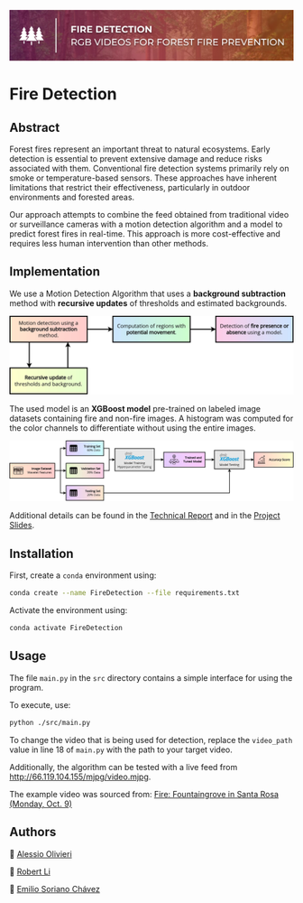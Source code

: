 ![Project Header](/figures/project_header.png)

# Fire Detection

## Abstract

Forest fires represent an important threat to natural ecosystems. Early
detection is essential to prevent extensive damage and reduce risks associated with them. Conventional
fire detection systems primarily rely on smoke or temperature-based sensors. These approaches have inherent limitations that restrict their effectiveness,
particularly in outdoor environments and forested areas.

Our approach attempts to combine the feed obtained from traditional video or surveillance cameras with
a motion detection algorithm and a model to predict forest fires in real-time. This approach is
more cost-effective and requires less human intervention than other methods.

## Implementation

We use a Motion Detection Algorithm that uses a **background subtraction** method with **recursive updates** of thresholds and estimated backgrounds.

![Motion Detection Algorithm](/figures/motion_detection_algorithm.png)

The used model is an **XGBoost model** pre-trained on labeled image datasets containing fire and non-fire images. A histogram was computed for the color channels to differentiate without using the entire images.

![Model Training](/figures/model_training.png)

Additional details can be found in the [Technical Report](/reports/Technical_Report.pdf) and in the [Project Slides](/reports/Project_Slides.pdf).

## Installation

First, create a `conda` environment using:

```sh
conda create --name FireDetection --file requirements.txt
```

Activate the environment using:

```sh
conda activate FireDetection
```

## Usage

The file `main.py` in the `src` directory contains a simple interface for using the program.

To execute, use:

```sh
python ./src/main.py
```

To change the video that is being used for detection, replace the `video_path` value in line 18 of `main.py` with the path to your target video.

Additionally, the algorithm can be tested with a live feed from http://66.119.104.155/mjpg/video.mjpg.

The example video was sourced from: [Fire: Fountaingrove in Santa Rosa (Monday, Oct. 9)](https://www.youtube.com/watch?v=TR-9IdfqaKY)

## Authors

:link: [Alessio Olivieri](https://github.com/Lexyo14)

:link: [Robert Li](https://github.com/mediolanum1)

:link: [Emilio Soriano Chávez](https://github.com/ami-sc)
